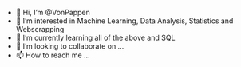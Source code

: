 - 👋 Hi, I’m @VonPappen
- 👀 I’m interested in Machine Learning, Data Analysis, Statistics and Webscrapping
- 🌱 I’m currently learning all of the above and SQL
- 💞️ I’m looking to collaborate on ...
- 📫 How to reach me ...

<!---
VonPappen/VonPappen is a ✨ special ✨ repository because its `README.md` (this file) appears on your GitHub profile.
You can click the Preview link to take a look at your changes.
--->
